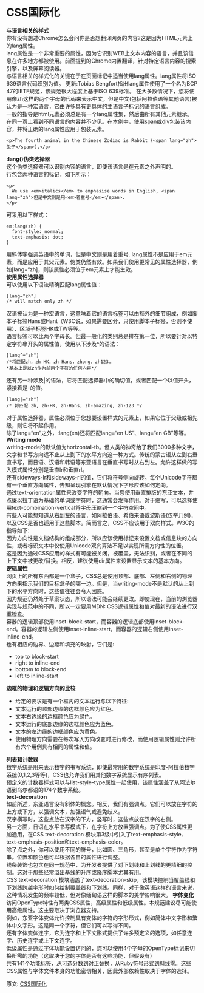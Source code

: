 # CSS国际化
**与语言相关的样式**  
你有没有想过Chrome怎么会问你是否想翻译网页的内容?这是因为HTML元素上的lang属性。  
lang属性是一个非常重要的属性，因为它识别WEB上文本内容的语言，并且该信息在许多地方都被使用。前面提到的Chrome内置翻译，针对特定语言内容的搜索引擎，以及屏幕阅读器。  
与语言相关的样式化的关键在于在页面标记中适当使用lang属性。lang属性将ISO 639语言代码识别为值。
更新:Tobias Bengfort指出lang属性使用了一个名为BCP 47的IETF规范，该规范很大程度上基于ISO 639标准。
在大多数情况下，您将使用像zh这样的两个字母的代码来表示中文，但是中文(包括阿拉伯语等其他语言)被认为是一种宏语言，它由许多具有更具体的主语言子标记的语言组成。  
一般的指导是html元素必须总是有一个lang属性集，然后由所有其他元素继承。  
在同一页上看到不同语言的内容并不少见。在本例中，使用span或div包装该内容，并将正确的lang属性应用于包装元素。
```
<p>The fourth animal in the Chinese Zodiac is Rabbit (<span lang="zh">兔子</span>).</p>
```
**:lang()伪类选择器**  
这个伪类选择器可以识别内容的语言，即使该语言是在元素之外声明的。  
行包含两种语言的标记，如下所示：  
```
<p>
  We use <em>italics</em> to emphasise words in English, <span lang="zh">但是中文则是用<em>着重号</em></span>.
</p>
```
可采用以下样式：
```
em:lang(zh) {
  font-style: normal;
  text-emphasis: dot;
}
```
用斜体字强调英语中的单词，但是中文则是用着重号.
lang属性不是应用于em元素，而是应用于其父元素。伪类仍然有效。如果我们使用更常见的属性选择器，例如[lang=“zh]，则该属性必须位于em元素上才能生效。  
**使用属性选择器**  
可以使用以下语法精确匹配lang属性值：
```
[lang="zh"]
/* will match only zh */
```
汉语被认为是一种宏语言，这意味着它的语言标签可以由额外的细节组成，例如脚本子标签Hans或Hant（W3C说，如果需要区分，只使用脚本子标签，否则不使用）、区域子标签HK或TW等等。    
语言标签可以比两个字母长。但最一般化的类别总是排在第一位，所以要针对以特定字符串开头的属性值，使用以下涉及^的语法：  
```
[lang^="zh"]
/*将匹配zh，zh HK，zh Hans，zhong，zh123…
*基本上是以zh作为前两个字符的任何内容*/
```
还有另一种涉及|的语法，它将匹配选择器中的确切值，或者匹配一个以值开头，紧接着是-的值。
```
[lang|="zh"]
/* 将匹配 zh, zh-HK, zh-Hans, zh-amazing, zh-123 */
```
对于属性选择器，属性必须位于您想要设置样式的元素上，如果它位于父级或祖先级，则它将不起作用。  
除了lang=“en”之外，:lang(en)还将匹配lang=“en US”、lang=“en GB”等等。  
**Writing mode**  
writing-mode的默认值为horizontal-tb。但人类的神奇给了我们3000多种文字，文字和书写方向远不止从上到下的水平方向这一种方式。传统的蒙古语从左到右垂直书写，而日语、汉语和韩语等东亚语言在垂直书写时从右到左。允许这样做的写入模式属性分别是垂直lr和垂直rl。  
还有sideways-lr和sideways-rl的值，它们将符号侧向旋转。每个Unicode字符都有一个垂直方向属性，告知呈现引擎在默认情况下字形应该如何定向。  
通过text-orientation属性来改变字符的朝向。当您使用垂直排版的东亚文本，并点缀以拉丁语为基础的单词或字符时，这通常会发挥作用。对于缩写，可以选择使用text-combination-vertical将字母压缩到一个字符空间中。  
有些人可能想知道从右到左的语言，如阿拉伯语、希伯来语或波斯语(仅举几例)，以及CSS是否也适用于这些脚本。简而言之，CSS不应该用于双向样式。W3C的指导如下:  
因为方向性是文档结构的组成部分，所以应该使用标记来设置文档或信息块的方向性，或者标识文本中仅使用Unicode双向算法不足以实现所需方向性的位置。  
这是因为通过CSS应用的样式有可能被关闭，被覆盖，无法识别，或者在不同的上下文中被更改/替换。相反，建议使用dir属性来设置显示文本的基本方向。  
**逻辑属性**  
网页上的所有东西都是一个盒子，CSS总是使用顶部、底部、左侧和右侧的物理方向来指示我们的目标盒子的哪一边。但是，当writing-mode不是默认的从上到下的水平方向时，这些值往往会令人困惑。  
因为规范仍然处于草案状态，所以语法可能会继续更改。即使现在，当前的浏览器实现与规范中的不同，所以一定要用MDN: CSS逻辑属性和值对最新的语法进行双重检查。  
容器的逻辑顶部使用inset-block-start，而容器的逻辑底部使用inset-block-end。容器的逻辑左侧使用inset-inline-start，而容器的逻辑右侧使用inset-inline-end。  
也有相应的边界、边距和填充的映射，它们是:  
- top to block-start
- right to inline-end
- bottom to block-end
- left to inline-start

**边框的物理和逻辑方向的比较**  
- 给定的要求是有一个框内的文本运行与以下特征:  
- 文本运行的顶部边缘的边框颜色应为红色。
- 文本右边缘的边框颜色应为绿色。
- 文本运行的底部边缘的边框颜色应为蓝色。
- 文本的左边缘的边框颜色应为黄色。
- 使用物理方向需要在每次写入方向改变时进行修改，而使用逻辑属性则允许所有六个用例具有相同的属性和值。

**列表和计数器**  
数字系统是用来表示数字的书写系统，即使最常用的数字系统是印度-阿拉伯数字系统(0,1,2,3等等)，CSS也允许我们用其他数字系统显示有序列表。  
预定义的计数器样式可以与list-style-type属性一起使用，该属性涵盖了从阿法尔语到乌尔都语的174个数字系统。  
**text-decoration**  
如前所述，东亚语言没有斜体的概念。相反，我们有强调点。它们可以放在字符的上方或下方，以强调文本，加强语气或避免歧义。  
汉字横写时，这些点放在汉字的下方，竖写时，这些点放在汉字的右侧。  
另一方面，日语在水平书写模式下，在字符上方放置强调点。为了使CSS属性更加通用，在CSS text-decoration 模块第3级中引入了text-emphasis-style、text-emphasis-position和text-emphasis-color。  
除了点之外，你可以使用不同的符号，比如圆、三角形，甚至是单个字符作为字符串。位置和颜色也可以根据各自的属性进行调整。  
线条装饰也包含在同一规范中，为开发者提供了对下划线和上划线的更精细的控制。这对于那些经常溢出基线的升序或降序脚本尤其有用。  
CSS text-decoration 模块涵盖了text-decoration-skip，该模块控制当覆盖线和下划线跨越字形时如何绘制覆盖线和下划线。同样，对于像英语这样的语言来说，这种情况发生的频率较低，但对像缅甸语这样的脚本的美学影响很大。
**字体变化**  
访问OpenType特性有两类CSS属性，高级属性和低级属性。本规范建议尽可能使用高级属性。这主要取决于浏览器支持。  
例如，东亚字体变体允许控制具有变体的字符的字形形式，例如简体中文字形和繁体中文字形。这是同一个字符，但它们可以写得不同。  
还有字体变体连字，它为连字和上下文形式提供了许多预定义的选项，如任意连字、历史连字或上下文连字。  
低级属性是通过字体功能设置访问的，您可以使用4个字母的OpenType标记来切换所需的功能（这取决于您的字体是否有这些功能，但假设有）  
共有141个功能标签，从可选分数到对正替换，从Ruby符号形式到斜线零。这些CSS属性与字体文件本身的功能密切相关，因此外部依赖性取决于字体的选择。

原文:
[CSS国际化](https://mp.weixin.qq.com/s/LCgdM02tXHMOFiQ7wC0H7Q)